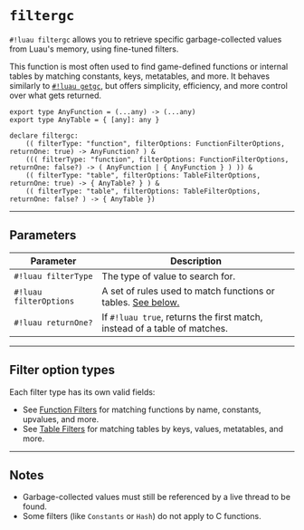 # `filtergc`

`#!luau filtergc` allows you to retrieve specific garbage-collected values from Luau's memory, using fine-tuned filters.

This function is most often used to find game-defined functions or internal tables by matching constants, keys, metatables, and more. It behaves similarly to [`#!luau getgc`](../getgc.md), but offers simplicity, efficiency, and more control over what gets returned.

```luau
export type AnyFunction = (...any) -> (...any)
export type AnyTable = { [any]: any }

declare filtergc: 
    (( filterType: "function", filterOptions: FunctionFilterOptions, returnOne: true) -> AnyFunction? ) &
    ((( filterType: "function", filterOptions: FunctionFilterOptions, returnOne: false?) -> ( AnyFunction | { AnyFunction } ) )) &
    (( filterType: "table", filterOptions: TableFilterOptions, returnOne: true) -> { AnyTable? } ) &
    (( filterType: "table", filterOptions: TableFilterOptions, returnOne: false? ) -> { AnyTable })
```

---

## Parameters

| Parameter         | Description                                                                 |
|------------------|-----------------------------------------------------------------------------|
| `#!luau filterType`   | The type of value to search for.         |
| `#!luau filterOptions` | A set of rules used to match functions or tables. [See below.](#filter-option-types)               |
| `#!luau returnOne?`   | If `#!luau true`, returns the first match, instead of a table of matches.         |

---

## Filter option types

Each filter type has its own valid fields:

- See [Function Filters](./FunctionFilterOptions.md) for matching functions by name, constants, upvalues, and more.
- See [Table Filters](./TableFilterOptions.md) for matching tables by keys, values, metatables, and more.

---

## Notes

- Garbage-collected values must still be referenced by a live thread to be found.
- Some filters (like `Constants` or `Hash`) do not apply to C functions.
